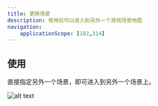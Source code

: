 ```yaml
---
title: 更换场景
description: 使用后可以进入到另外一个游戏场景地图
navigation:
    applicationScope: [182,314]
---
```


## 使用

直接指定另外一个场景，即可进入到另外一个场景上。

![alt text](https://cdn.gcw.wiki.wiki/gcw/image/zh_hans/commands/logic/changescene/image.png)
